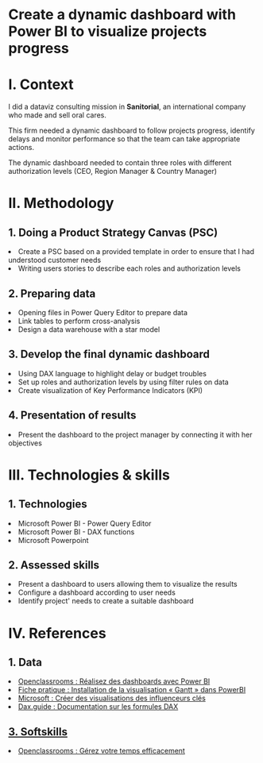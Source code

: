 # Create a dynamic dashboard with Power BI to visualize projects progress

<h1>I. Context</h1>

I did a dataviz consulting mission in **Sanitorial**, an international company who made and sell oral cares.

This firm needed a dynamic dashboard to follow projects progress, identify delays and monitor performance so that the team can take appropriate actions.

The dynamic dashboard needed to contain three roles with different authorization levels (CEO, Region Manager & Country Manager)

<h1>II. Methodology</h1>
  <h2>1. Doing a Product Strategy Canvas (PSC) </h2>
    <li>Create a PSC based on a provided template in order to ensure that I had understood customer needs</li>
    <li>Writing users stories to describe each roles and authorization levels</li>

  <h2>2. Preparing data</h2>
    <li>Opening files in Power Query Editor to prepare data</li>
    <li>Link tables to perform cross-analysis</li>
    <li>Design a data warehouse with a star model</li>
    
  <h2>3. Develop the final dynamic dashboard</h2>
    <li>Using DAX language to highlight delay or budget troubles</li>
    <li>Set up roles and authorization levels by using filter rules on data</li>
    <li>Create visualization of Key Performance Indicators (KPI)</li>

  <h2>4. Presentation of results</h2>
    <li>Present the dashboard to the project manager by connecting it with her objectives</li>

<h1>III. Technologies & skills</h1>

  <h2>1. Technologies</h2>
    <li>Microsoft Power BI - Power Query Editor</li>
    <li>Microsoft Power BI - DAX functions</li>
    <li>Microsoft Powerpoint</li>

  <h2>2. Assessed skills</h2>
    <li>Present a dashboard to users allowing them to visualize the results</li>
    <li>Configure a dashboard according to user needs</li>
    <li>Identify project' needs to create a suitable dashboard</li>

<h1>IV. References</h1>

  <h2>1. Data</h2>
    <li><a href="https://openclassrooms.com/fr/courses/7110891-realisez-des-dashboards-avec-power-bi">Openclassrooms : Réalisez des dashboards avec Power BI</a></li>
    <li><a href="https://s3.eu-west-1.amazonaws.com/course.oc-static.com/projects/DAN_V2_P8/Installation+Gantt+(1).pdf">Fiche pratique : Installation de la visualisation « Gantt » dans PowerBI</li>
    <li><a href="https://learn.microsoft.com/fr-fr/power-bi/visuals/power-bi-visualization-influencers?tabs=powerbi-desktop">Microsoft : Créer des visualisations des influenceurs clés</li>
    <li><a href="https://dax.guide/">Dax.guide : Documentation sur les formules DAX</li>
 
  <h2>3. Softskills</h2>
    <li><a href="https://openclassrooms.com/fr/courses/5944991-gerez-votre-temps-efficacement?archived-source=5166341">Openclassrooms : Gérez votre temps efficacement</a></li>
    
